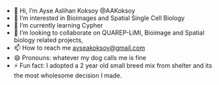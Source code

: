 - 👋 Hi, I’m Ayse Aslihan Koksoy @AAKoksoy
- 👀 I’m interested in Bioimages and Spatial Single Cell Biology 
- 🌱 I’m currently learning Cypher
- 💞️ I’m looking to collaborate on QUAREP-LiMI, Bioimage and Spatial biology related projects,
- 📫 How to reach me ayseakoksoy@gmail.com
- 😄 Pronouns: whatever my dog calls me is fine
- ⚡ Fun fact: I adopted a 2 year old small breed mix from shelter and its the most wholesome decision I made. 

<!---
AAKoksoy/AAKoksoy is a ✨ special ✨ repository because its `README.md` (this file) appears on your GitHub profile.
You can click the Preview link to take a look at your changes.
--->
